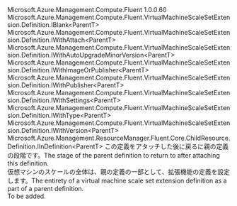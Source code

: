 <Type Name="IDefinition&lt;ParentT&gt;" FullName="Microsoft.Azure.Management.Compute.Fluent.VirtualMachineScaleSetExtension.Definition.IDefinition&lt;ParentT&gt;">
  <TypeSignature Language="C#" Value="public interface IDefinition&lt;ParentT&gt; : Microsoft.Azure.Management.Compute.Fluent.VirtualMachineScaleSetExtension.Definition.IBlank&lt;ParentT&gt;, Microsoft.Azure.Management.Compute.Fluent.VirtualMachineScaleSetExtension.Definition.IWithAttach&lt;ParentT&gt;, Microsoft.Azure.Management.Compute.Fluent.VirtualMachineScaleSetExtension.Definition.IWithAutoUpgradeMinorVersion&lt;ParentT&gt;, Microsoft.Azure.Management.Compute.Fluent.VirtualMachineScaleSetExtension.Definition.IWithImageOrPublisher&lt;ParentT&gt;, Microsoft.Azure.Management.Compute.Fluent.VirtualMachineScaleSetExtension.Definition.IWithPublisher&lt;ParentT&gt;, Microsoft.Azure.Management.Compute.Fluent.VirtualMachineScaleSetExtension.Definition.IWithSettings&lt;ParentT&gt;, Microsoft.Azure.Management.Compute.Fluent.VirtualMachineScaleSetExtension.Definition.IWithType&lt;ParentT&gt;, Microsoft.Azure.Management.Compute.Fluent.VirtualMachineScaleSetExtension.Definition.IWithVersion&lt;ParentT&gt;, Microsoft.Azure.Management.ResourceManager.Fluent.Core.ChildResource.Definition.IInDefinition&lt;ParentT&gt;" />
  <TypeSignature Language="ILAsm" Value=".class public interface auto ansi abstract IDefinition`1&lt;ParentT&gt; implements class Microsoft.Azure.Management.Compute.Fluent.VirtualMachineScaleSetExtension.Definition.IBlank`1&lt;!ParentT&gt;, class Microsoft.Azure.Management.Compute.Fluent.VirtualMachineScaleSetExtension.Definition.IWithAttach`1&lt;!ParentT&gt;, class Microsoft.Azure.Management.Compute.Fluent.VirtualMachineScaleSetExtension.Definition.IWithAutoUpgradeMinorVersion`1&lt;!ParentT&gt;, class Microsoft.Azure.Management.Compute.Fluent.VirtualMachineScaleSetExtension.Definition.IWithImageOrPublisher`1&lt;!ParentT&gt;, class Microsoft.Azure.Management.Compute.Fluent.VirtualMachineScaleSetExtension.Definition.IWithPublisher`1&lt;!ParentT&gt;, class Microsoft.Azure.Management.Compute.Fluent.VirtualMachineScaleSetExtension.Definition.IWithSettings`1&lt;!ParentT&gt;, class Microsoft.Azure.Management.Compute.Fluent.VirtualMachineScaleSetExtension.Definition.IWithType`1&lt;!ParentT&gt;, class Microsoft.Azure.Management.Compute.Fluent.VirtualMachineScaleSetExtension.Definition.IWithVersion`1&lt;!ParentT&gt;, class Microsoft.Azure.Management.ResourceManager.Fluent.Core.ChildResource.Definition.IInDefinition`1&lt;!ParentT&gt;" />
  <TypeSignature Language="DocId" Value="T:Microsoft.Azure.Management.Compute.Fluent.VirtualMachineScaleSetExtension.Definition.IDefinition`1" />
  <TypeSignature Language="VB.NET" Value="Public Interface IDefinition(Of ParentT)&#xA;Implements IBlank(Of ParentT), IInDefinition(Of ParentT), IWithAttach(Of ParentT), IWithAutoUpgradeMinorVersion(Of ParentT), IWithImageOrPublisher(Of ParentT), IWithPublisher(Of ParentT), IWithSettings(Of ParentT), IWithType(Of ParentT), IWithVersion(Of ParentT)" />
  <TypeSignature Language="F#" Value="type IDefinition&lt;'ParentT&gt; = interface&#xA;    interface IBlank&lt;'ParentT&gt;&#xA;    interface IWithImageOrPublisher&lt;'ParentT&gt;&#xA;    interface IWithPublisher&lt;'ParentT&gt;&#xA;    interface IWithType&lt;'ParentT&gt;&#xA;    interface IWithVersion&lt;'ParentT&gt;&#xA;    interface IWithAttach&lt;'ParentT&gt;&#xA;    interface IInDefinition&lt;'ParentT&gt;&#xA;    interface IWithAutoUpgradeMinorVersion&lt;'ParentT&gt;&#xA;    interface IWithSettings&lt;'ParentT&gt;" />
  <AssemblyInfo>
    <AssemblyName>Microsoft.Azure.Management.Compute.Fluent</AssemblyName>
    <AssemblyVersion>1.0.0.60</AssemblyVersion>
  </AssemblyInfo>
  <TypeParameters>
    <TypeParameter Name="ParentT" />
  </TypeParameters>
  <Interfaces>
    <Interface>
      <InterfaceName>Microsoft.Azure.Management.Compute.Fluent.VirtualMachineScaleSetExtension.Definition.IBlank&lt;ParentT&gt;</InterfaceName>
    </Interface>
    <Interface>
      <InterfaceName>Microsoft.Azure.Management.Compute.Fluent.VirtualMachineScaleSetExtension.Definition.IWithAttach&lt;ParentT&gt;</InterfaceName>
    </Interface>
    <Interface>
      <InterfaceName>Microsoft.Azure.Management.Compute.Fluent.VirtualMachineScaleSetExtension.Definition.IWithAutoUpgradeMinorVersion&lt;ParentT&gt;</InterfaceName>
    </Interface>
    <Interface>
      <InterfaceName>Microsoft.Azure.Management.Compute.Fluent.VirtualMachineScaleSetExtension.Definition.IWithImageOrPublisher&lt;ParentT&gt;</InterfaceName>
    </Interface>
    <Interface>
      <InterfaceName>Microsoft.Azure.Management.Compute.Fluent.VirtualMachineScaleSetExtension.Definition.IWithPublisher&lt;ParentT&gt;</InterfaceName>
    </Interface>
    <Interface>
      <InterfaceName>Microsoft.Azure.Management.Compute.Fluent.VirtualMachineScaleSetExtension.Definition.IWithSettings&lt;ParentT&gt;</InterfaceName>
    </Interface>
    <Interface>
      <InterfaceName>Microsoft.Azure.Management.Compute.Fluent.VirtualMachineScaleSetExtension.Definition.IWithType&lt;ParentT&gt;</InterfaceName>
    </Interface>
    <Interface>
      <InterfaceName>Microsoft.Azure.Management.Compute.Fluent.VirtualMachineScaleSetExtension.Definition.IWithVersion&lt;ParentT&gt;</InterfaceName>
    </Interface>
    <Interface>
      <InterfaceName>Microsoft.Azure.Management.ResourceManager.Fluent.Core.ChildResource.Definition.IInDefinition&lt;ParentT&gt;</InterfaceName>
    </Interface>
  </Interfaces>
  <Docs>
    <typeparam name="ParentT"><span data-ttu-id="88eb2-101">この定義をアタッチした後に戻るに親の定義の段階です。</span><span class="sxs-lookup"><span data-stu-id="88eb2-101">The stage of the parent definition to return to after attaching this definition.</span></span></typeparam>
    <summary>
            <span data-ttu-id="88eb2-102">仮想マシンのスケールの全体は、親の定義の一部として、拡張機能の定義を設定します。</span><span class="sxs-lookup"><span data-stu-id="88eb2-102">The entirety of a virtual machine scale set extension definition as a part of a parent definition.</span></span>
            </summary>
    <remarks>To be added.</remarks>
  </Docs>
  <Members />
</Type>